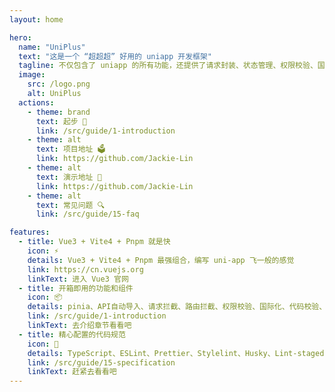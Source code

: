```yaml
---
layout: home

hero:
  name: "UniPlus"
  text: "这是一个 “超超超” 好用的 uniapp 开发框架"
  tagline: 不仅包含了 uniapp 的所有功能，还提供了请求封装、状态管理、权限校验、国际化、代码校验、组件库、文档等一整套解决方案
  image: 
    src: /logo.png
    alt: UniPlus
  actions:
    - theme: brand
      text: 起步 🚀
      link: /src/guide/1-introduction
    - theme: alt
      text: 项目地址 🗳️
      link: https://github.com/Jackie-Lin
    - theme: alt
      text: 演示地址 🔗
      link: https://github.com/Jackie-Lin
    - theme: alt
      text: 常见问题 🔍
      link: /src/guide/15-faq

features:
  - title: Vue3 + Vite4 + Pnpm 就是快
    icon: ⚡️
    details: Vue3 + Vite4 + Pnpm 最强组合，编写 uni-app 飞一般的感觉
    link: https://cn.vuejs.org
    linkText: 进入 Vue3 官网
  - title: 开箱即用的功能和组件
    icon: 📦
    details: pinia、API自动导入、请求拦截、路由拦截、权限校验、国际化、代码校验、组件库、字体图标、自定义 tabBar...
    link: /src/guide/1-introduction
    linkText: 去介绍章节看看吧
  - title: 精心配置的代码规范
    icon: 📝
    details: TypeScript、ESLint、Prettier、Stylelint、Husky、Lint-staged、commitLint 配置规范
    link: /src/guide/15-specification
    linkText: 赶紧去看看吧
---
```


#

<DataPanel />

<script setup lang="ts">
// 导入访问数据组件
import DataPanel from './components/home/DataPanel.vue'
</script>
